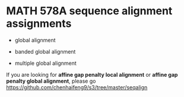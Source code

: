 MATH 578A sequence alignment assignments
========

- global alignment

- banded global alignment

- multiple global alignment

If you are looking for **affine gap penalty local alignment** or **affine gap penalty global alignment**, please go https://github.com/chenhaifeng9/s3/tree/master/seqalign

